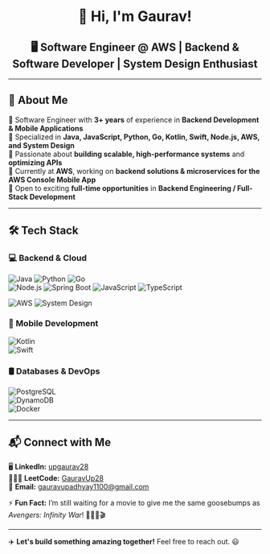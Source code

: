 <h1 align="center">👋 Hi, I'm Gaurav! </h1>
<h2 align="center">🖥️ Software Engineer @ AWS | Backend & Software Developer | System Design Enthusiast  </h2>

---

## 🌟 About Me  
🔹 Software Engineer with **3+ years** of experience in **Backend Development & Mobile Applications**  
🔹 Specialized in **Java, JavaScript, Python, Go, Kotlin, Swift, Node.js, AWS, and System Design**  
🔹 Passionate about **building scalable, high-performance systems** and **optimizing APIs**  
🔹 Currently at **AWS**, working on **backend solutions & microservices for the AWS Console Mobile App**  
🔹 Open to exciting **full-time opportunities** in **Backend Engineering / Full-Stack Development**  

---

## 🛠️ Tech Stack  

### **💻 Backend & Cloud**  
![Java](https://img.shields.io/badge/Java-007396?style=flat&logo=java&logoColor=white)  ![Python](https://img.shields.io/badge/Python-007396?style=flat&logo=java&logoColor=white)  ![Go](https://img.shields.io/badge/Go-007396?style=flat&logo=java&logoColor=white)  
![Node.js](https://img.shields.io/badge/Node.js-339933?style=flat&logo=node.js&logoColor=white)  ![Spring Boot](https://img.shields.io/badge/Spring%20Boot-339933?style=flat&logo=springboot&logoColor=white)  ![JavaScript](https://img.shields.io/badge/JavaScript-339933?style=flat&logo=node.js&logoColor=white)  ![TypeScript](https://img.shields.io/badge/TypeScript-339933?style=flat&logo=node.js&logoColor=white) 

![AWS](https://img.shields.io/badge/AWS-FF9900?style=flat&logo=amazonaws&logoColor=white)  ![System Design](https://img.shields.io/badge/System%20Design-FF9900?style=flat&logo=amazonaws&logoColor=white)  

### **📱 Mobile Development**  
![Kotlin](https://img.shields.io/badge/Kotlin-0095D5?style=flat&logo=kotlin&logoColor=white)  
![Swift](https://img.shields.io/badge/Swift-FA7343?style=flat&logo=swift&logoColor=white)  

### **🛢️ Databases & DevOps**  
![PostgreSQL](https://img.shields.io/badge/PostgreSQL-4169E1?style=flat&logo=postgresql&logoColor=white)  
![DynamoDB](https://img.shields.io/badge/DynamoDB-4053D6?style=flat&logo=amazon-dynamodb&logoColor=white)  
![Docker](https://img.shields.io/badge/Docker-2496ED?style=flat&logo=docker&logoColor=white)  

---

## 📬 Connect with Me  

🖥️ **LinkedIn:** [upgaurav28](https://www.linkedin.com/in/upgaurav28/)  
🧑🏻‍💻 **LeetCode:** [GauravUp28](https://leetcode.com/u/GauravUp28)   
📧 **Email:** gauravupadhyay1100@gmail.com

⚡ **Fun Fact:** I’m still waiting for a movie to give me the same goosebumps as *Avengers: Infinity War*! 🦸🏻‍♂️🎬  

---

✈️ **Let's build something amazing together!** Feel free to reach out. 😃  
